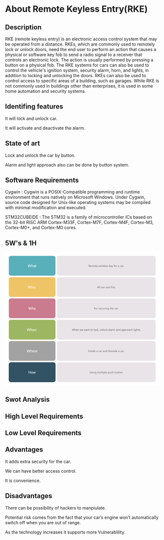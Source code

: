 #  About Remote Keyless Entry(RKE)

## Description

RKE (remote keyless entry) is an electronic access control system that may be operated from a distance. RKEs, which are commonly used to remotely lock or unlock doors, need the end user to perform an action that causes a physical or software key fob to send a radio signal to a receiver that controls an electronic lock. The action is usually performed by pressing a button on a physical fob. The RKE systems for cars can also be used to control the vehicle's ignition system, security alarm, horn, and lights, in addition to locking and unlocking the doors. RKEs can also be used to control access to specific areas of a building, such as garages. While RKE is not commonly used in buildings other than enterprises, it is used in some home automation and security systems.

## Identifing features

It will lock and unlock car.

It will activate and deactivate the alarm.

## State of art 

Lock and unlock the car by button.

Alarm and light approach also can be done by button system.

## Software Requirements 

Cygwin : Cygwin is a POSIX-Compatible programming and runtime environment that runs natively on Microsoft Windows. Under Cygwin, source code designed for Unix-like operating systems may be compiled with minimal modification and executed.

STM32CUBEIDE : The STM32 is a family of microcontroller ICs based on the 32-bit RISC ARM Cortex-M33F, Cortex-M7F, Cortex-M4F, Cortex-M3, Cortex-M0+, and Cortex-M0 cores.

## 5W's & 1H

![](https://github.com/KeerthuMG/M3_Group40/blob/main/1_Remote%20Keyless%20Entry/6_ImagesAndVideos/5W.jpg)

## Swot Analysis

## High Level Requirements


## Low Level Requirements


## Advantages

It adds extra security for the car.

We can have better access control.

It is convenience.

## Disadvantages

There can be possibility of hackers to manpiulate.

Potential risk comes from the fact that your car’s engine won’t automatically switch off when you are out of range.

As the technology increases it supports more Vulnerablility.
